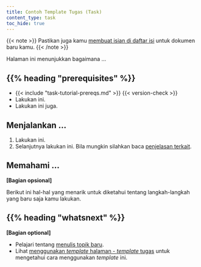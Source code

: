 ```yaml
---
title: Contoh Template Tugas (Task)
content_type: task
toc_hide: true
---
```


<!-- overview -->

{{< note >}}
Pastikan juga kamu [membuat isian di daftar isi](/docs/home/contribute/write-new-topic/#creating-an-entry-in-the-table-of-contents) untuk dokumen baru kamu.
{{< /note >}}

Halaman ini menunjukkan bagaimana ...



## {{% heading "prerequisites" %}}


* {{< include "task-tutorial-prereqs.md" >}} {{< version-check >}}
* Lakukan ini.
* Lakukan ini juga.



<!-- steps -->

## Menjalankan ...

1. Lakukan ini.
1. Selanjutnya lakukan ini. Bila mungkin silahkan baca [penjelasan terkait](...).



<!-- discussion -->

## Memahami ...
**[Bagian opsional]**

Berikut ini hal-hal yang menarik untuk diketahui tentang langkah-langkah yang baru saja kamu lakukan.



## {{% heading "whatsnext" %}}


**[Bagian optional]**

* Pelajari tentang [menulis topik baru](/docs/home/contribute/write-new-topic/).
* Lihat [menggunakan _template_ halaman - _template_ tugas](/docs/home/contribute/page-templates/#task_template) untuk mengetahui cara menggunakan _template_ ini.




